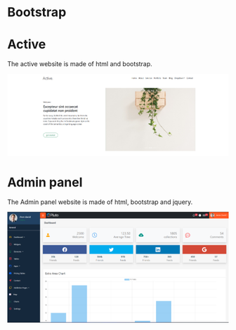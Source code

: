 # Bootstrap

<h1> Active </h1>

<p> The active website is made of html and bootstrap. </p>

<a href="https://activee.netlify.app/"> <img src="https://github.com/BRajendra10/Bootstrap/blob/eae68ab8d963b640c6eb51d2ca91ae3e3dd619f5/Active.png"> </a>

<h1> Admin panel </h1>

<p> The Admin panel website is made of html, bootstrap and jquery. </p>

<a href="https://admin-orbit.netlify.app/"> <img src="https://github.com/BRajendra10/Bootstrap/blob/984d650d5bf408998437be70cf343cce04ce290c/Admin-panel.png"> </a>
